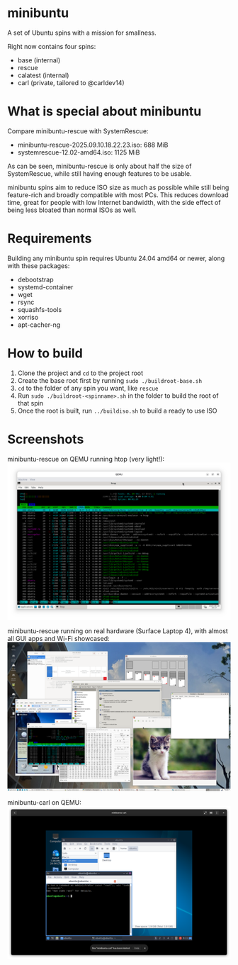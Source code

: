 # minibuntu
 A set of Ubuntu spins with a mission for smallness.

Right now contains four spins:
- base (internal)
- rescue
- calatest (internal)
- carl (private, tailored to @carldev14)

# What is special about minibuntu
Compare minibuntu-rescue with SystemRescue:
- minibuntu-rescue-2025.09.10.18.22.23.iso: 688 MiB
- systemrescue-12.02-amd64.iso: 1125 MiB

As can be seen, minibuntu-rescue is only about half the size of
SystemRescue, while still having enough features to be usable.

minibuntu spins aim to reduce ISO size as much as possible while still
being feature-rich and broadly compatible with most PCs. This reduces
download time, great for people with low Internet bandwidth, with the
side effect of being less bloated than normal ISOs as well.

# Requirements
Building any minibuntu spin requires Ubuntu 24.04 amd64 or newer,
along with these packages:
- debootstrap
- systemd-container
- wget
- rsync
- squashfs-tools
- xorriso
- apt-cacher-ng

# How to build
1. Clone the project and `cd` to the project root
2. Create the base root first by running
`sudo ./buildroot-base.sh`
3. `cd` to the folder of any spin you want, like `rescue`
4. Run `sudo ./buildroot-<spinname>.sh` in the folder to build the root of
that spin
5. Once the root is built, run `../buildiso.sh` to build a ready to use ISO

# Screenshots

minibuntu-rescue on QEMU running htop (very light!):
![](./screenshots/htop.png)

minibuntu-rescue running on real hardware (Surface Laptop 4), with almost all
GUI apps and Wi-Fi showcased:
![](./screenshots/real%20hardware.png)

minibuntu-carl on QEMU:
![](./screenshots/carl.png)